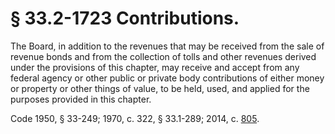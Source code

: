 # § 33.2-1723 Contributions.

<p>The Board, in addition to the revenues that may be received from the sale of revenue bonds and from the collection of tolls and other revenues derived under the provisions of this chapter, may receive and accept from any federal agency or other public or private body contributions of either money or property or other things of value, to be held, used, and applied for the purposes provided in this chapter.</p><p>Code 1950, § 33-249; 1970, c. 322, § 33.1-289; 2014, c. <a href='http://lis.virginia.gov/cgi-bin/legp604.exe?141+ful+CHAP0805'>805</a>.</p>